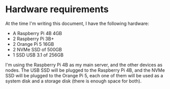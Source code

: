# Hardware requirements

At the time I'm writing this document, I have the following hardware:

- A Raspberry Pi 4B 4GB
- 2 Raspberry Pi 3B+
- 2 Orange Pi 5 16GB
- 2 NVMe SSD of 500GB
- 1 SSD USB 3.1 of 256GB

I'm using the Raspberry Pi 4B as my main server, and the other devices as nodes. The USB SSD will be plugged to the Raspberry Pi 4B, and the NVMe SSD will be plugged to the Orange Pi 5,
each one of them will be used as a system disk and a storage disk (there is enough space for both).
